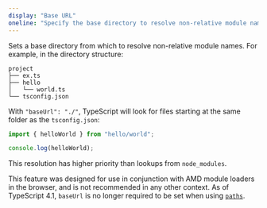 ```yaml
---
display: "Base URL"
oneline: "Specify the base directory to resolve non-relative module names."
---
```


Sets a base directory from which to resolve non-relative module names. For example, in the directory structure:

```
project
├── ex.ts
├── hello
│   └── world.ts
└── tsconfig.json
```

With `"baseUrl": "./"`, TypeScript will look for files starting at the same folder as the `tsconfig.json`:

```ts
import { helloWorld } from "hello/world";

console.log(helloWorld);
```

This resolution has higher priority than lookups from `node_modules`.

This feature was designed for use in conjunction with AMD module loaders in the browser, and is not recommended in any other context. As of TypeScript 4.1, `baseUrl` is no longer required to be set when using [`paths`](#paths).